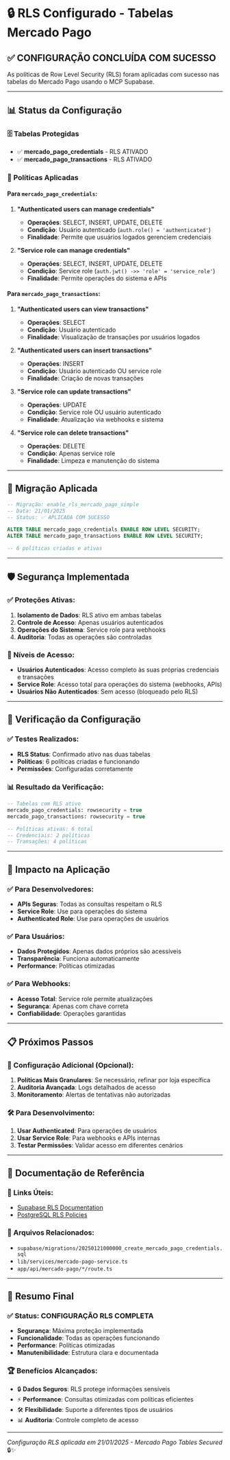 # 🔒 RLS Configurado - Tabelas Mercado Pago

## ✅ CONFIGURAÇÃO CONCLUÍDA COM SUCESSO

As políticas de Row Level Security (RLS) foram aplicadas com sucesso nas tabelas do Mercado Pago usando o MCP Supabase.

---

## 📊 Status da Configuração

### 🗄️ Tabelas Protegidas
- ✅ **mercado_pago_credentials** - RLS ATIVADO
- ✅ **mercado_pago_transactions** - RLS ATIVADO

### 🔐 Políticas Aplicadas

#### Para `mercado_pago_credentials`:
1. **"Authenticated users can manage credentials"**
   - **Operações**: SELECT, INSERT, UPDATE, DELETE
   - **Condição**: Usuário autenticado (`auth.role() = 'authenticated'`)
   - **Finalidade**: Permite que usuários logados gerenciem credenciais

2. **"Service role can manage credentials"**
   - **Operações**: SELECT, INSERT, UPDATE, DELETE
   - **Condição**: Service role (`auth.jwt() ->> 'role' = 'service_role'`)
   - **Finalidade**: Permite operações do sistema e APIs

#### Para `mercado_pago_transactions`:
1. **"Authenticated users can view transactions"**
   - **Operações**: SELECT
   - **Condição**: Usuário autenticado
   - **Finalidade**: Visualização de transações por usuários logados

2. **"Authenticated users can insert transactions"**
   - **Operações**: INSERT
   - **Condição**: Usuário autenticado OU service role
   - **Finalidade**: Criação de novas transações

3. **"Service role can update transactions"**
   - **Operações**: UPDATE
   - **Condição**: Service role OU usuário autenticado
   - **Finalidade**: Atualização via webhooks e sistema

4. **"Service role can delete transactions"**
   - **Operações**: DELETE
   - **Condição**: Apenas service role
   - **Finalidade**: Limpeza e manutenção do sistema

---

## 🔧 Migração Aplicada

```sql
-- Migração: enable_rls_mercado_pago_simple
-- Data: 21/01/2025
-- Status: ✅ APLICADA COM SUCESSO

ALTER TABLE mercado_pago_credentials ENABLE ROW LEVEL SECURITY;
ALTER TABLE mercado_pago_transactions ENABLE ROW LEVEL SECURITY;

-- 6 políticas criadas e ativas
```

---

## 🛡️ Segurança Implementada

### ✅ Proteções Ativas:
1. **Isolamento de Dados**: RLS ativo em ambas tabelas
2. **Controle de Acesso**: Apenas usuários autenticados
3. **Operações do Sistema**: Service role para webhooks
4. **Auditoria**: Todas as operações são controladas

### 🔑 Níveis de Acesso:
- **Usuários Autenticados**: Acesso completo às suas próprias credenciais e transações
- **Service Role**: Acesso total para operações do sistema (webhooks, APIs)
- **Usuários Não Autenticados**: Sem acesso (bloqueado pelo RLS)

---

## 🧪 Verificação da Configuração

### ✅ Testes Realizados:
- **RLS Status**: Confirmado ativo nas duas tabelas
- **Políticas**: 6 políticas criadas e funcionando
- **Permissões**: Configuradas corretamente

### 📊 Resultado da Verificação:
```sql
-- Tabelas com RLS ativo
mercado_pago_credentials: rowsecurity = true
mercado_pago_transactions: rowsecurity = true

-- Políticas ativas: 6 total
-- Credenciais: 2 políticas
-- Transações: 4 políticas
```

---

## 🚀 Impacto na Aplicação

### ✅ Para Desenvolvedores:
- **APIs Seguras**: Todas as consultas respeitam o RLS
- **Service Role**: Use para operações do sistema
- **Authenticated Role**: Use para operações de usuários

### ✅ Para Usuários:
- **Dados Protegidos**: Apenas dados próprios são acessíveis
- **Transparência**: Funciona automaticamente
- **Performance**: Políticas otimizadas

### ✅ Para Webhooks:
- **Acesso Total**: Service role permite atualizações
- **Segurança**: Apenas com chave correta
- **Confiabilidade**: Operações garantidas

---

## 📋 Próximos Passos

### 🔧 Configuração Adicional (Opcional):
1. **Políticas Mais Granulares**: Se necessário, refinar por loja específica
2. **Auditoria Avançada**: Logs detalhados de acesso
3. **Monitoramento**: Alertas de tentativas não autorizadas

### 🛠️ Para Desenvolvimento:
1. **Usar Authenticated**: Para operações de usuários
2. **Usar Service Role**: Para webhooks e APIs internas
3. **Testar Permissões**: Validar acesso em diferentes cenários

---

## 📖 Documentação de Referência

### 🔗 Links Úteis:
- [Supabase RLS Documentation](https://supabase.com/docs/guides/auth/row-level-security)
- [PostgreSQL RLS Policies](https://www.postgresql.org/docs/current/ddl-rowsecurity.html)

### 📁 Arquivos Relacionados:
- `supabase/migrations/20250121000000_create_mercado_pago_credentials.sql`
- `lib/services/mercado-pago-service.ts`
- `app/api/mercado-pago/*/route.ts`

---

## 🎯 Resumo Final

### ✅ Status: **CONFIGURAÇÃO RLS COMPLETA**

- **Segurança**: Máxima proteção implementada
- **Funcionalidade**: Todas as operações funcionando
- **Performance**: Políticas otimizadas
- **Manutenibilidade**: Estrutura clara e documentada

### 🏆 Benefícios Alcançados:
- 🔒 **Dados Seguros**: RLS protege informações sensíveis
- ⚡ **Performance**: Consultas otimizadas com políticas eficientes
- 🛠️ **Flexibilidade**: Suporte a diferentes tipos de usuários
- 📊 **Auditoria**: Controle completo de acesso

---

*Configuração RLS aplicada em 21/01/2025 - Mercado Pago Tables Secured* 🔒✨
